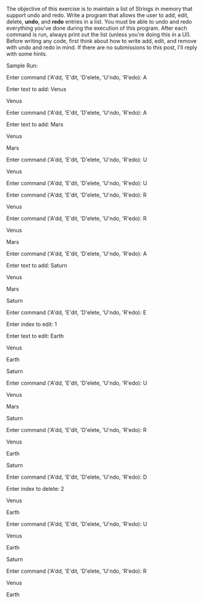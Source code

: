 

The objective of this exercise is to maintain a list of Strings in memory that support undo and redo. Write a program that allows the user to add, edit, delete, **undo**, and **redo** entries in a list. You must be able to undo and redo everything you've done during the execution of this program. After each command is run, always print out the list (unless you're doing this in a UI). Before writing any code, first think about how to write add, edit, and remove with undo and redo in mind. If there are no submissions to this post, I'll reply with some hints.

Sample Run:

Enter command ('A'dd, 'E'dit, 'D'elete, 'U'ndo, 'R'edo): A

Enter text to add: Venus

Venus

Enter command ('A'dd, 'E'dit, 'D'elete, 'U'ndo, 'R'edo): A

Enter text to add: Mars

Venus

Mars

Enter command ('A'dd, 'E'dit, 'D'elete, 'U'ndo, 'R'edo): U

Venus

Enter command ('A'dd, 'E'dit, 'D'elete, 'U'ndo, 'R'edo): U

Enter command ('A'dd, 'E'dit, 'D'elete, 'U'ndo, 'R'edo): R

Venus

Enter command ('A'dd, 'E'dit, 'D'elete, 'U'ndo, 'R'edo): R

Venus

Mars

Enter command ('A'dd, 'E'dit, 'D'elete, 'U'ndo, 'R'edo): A

Enter text to add: Saturn

Venus

Mars

Saturn

Enter command ('A'dd, 'E'dit, 'D'elete, 'U'ndo, 'R'edo): E

Enter index to edit: 1

Enter text to edit: Earth

Venus

Earth

Saturn

Enter command ('A'dd, 'E'dit, 'D'elete, 'U'ndo, 'R'edo): U

Venus

Mars

Saturn

Enter command ('A'dd, 'E'dit, 'D'elete, 'U'ndo, 'R'edo): R

Venus

Earth

Saturn

Enter command ('A'dd, 'E'dit, 'D'elete, 'U'ndo, 'R'edo): D

Enter index to delete: 2

Venus

Earth

Enter command ('A'dd, 'E'dit, 'D'elete, 'U'ndo, 'R'edo): U

Venus

Earth

Saturn

Enter command ('A'dd, 'E'dit, 'D'elete, 'U'ndo, 'R'edo): R

Venus

Earth

